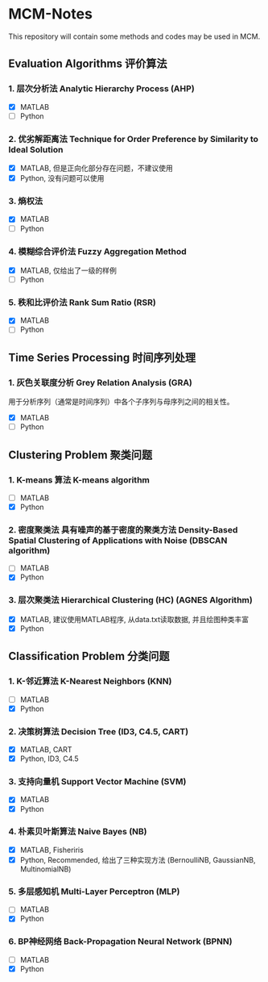 # MCM-Notes

This repository will contain some methods and codes may be used in MCM.

## Evaluation Algorithms 评价算法

### 1. 层次分析法 Analytic Hierarchy Process (AHP)

- [x] MATLAB
- [ ] Python

### 2. 优劣解距离法 Technique for Order Preference by Similarity to Ideal Solution

- [x] MATLAB, 但是正向化部分存在问题，不建议使用
- [x] Python, 没有问题可以使用

### 3. 熵权法

- [x] MATLAB
- [ ] Python

### 4. 模糊综合评价法 Fuzzy Aggregation Method

- [x] MATLAB, 仅给出了一级的样例
- [ ] Python

### 5. 秩和比评价法 Rank Sum Ratio (RSR)

- [x] MATLAB
- [ ] Python

## Time Series Processing 时间序列处理

### 1. 灰色关联度分析 Grey Relation Analysis (GRA)

用于分析序列（通常是时间序列）中各个子序列与母序列之间的相关性。

- [x] MATLAB
- [ ] Python

## Clustering Problem 聚类问题

### 1. K-means 算法 K-means algorithm

- [ ] MATLAB
- [x] Python

### 2. 密度聚类法 具有噪声的基于密度的聚类方法 Density-Based Spatial Clustering of Applications with Noise (DBSCAN algorithm)

- [ ] MATLAB
- [x] Python

### 3. 层次聚类法 Hierarchical Clustering (HC) (AGNES Algorithm)

- [x] MATLAB, 建议使用MATLAB程序, 从data.txt读取数据, 并且绘图种类丰富
- [x] Python

## Classification Problem 分类问题

### 1. K-邻近算法 K-Nearest Neighbors (KNN)

- [ ] MATLAB
- [x] Python

### 2. 决策树算法 Decision Tree (ID3, C4.5, CART)

- [x] MATLAB, CART
- [x] Python, ID3, C4.5

### 3. 支持向量机 Support Vector Machine (SVM)

- [x] MATLAB
- [x] Python

### 4. 朴素贝叶斯算法 Naive Bayes (NB)

- [x] MATLAB, Fisheriris
- [x] Python, Recommended, 给出了三种实现方法 (BernoulliNB, GaussianNB, MultinomialNB)

### 5. 多层感知机 Multi-Layer Perceptron (MLP)

- [ ] MATLAB
- [x] Python

### 6. BP神经网络 Back-Propagation Neural Network (BPNN)

- [ ] MATLAB
- [x] Python
